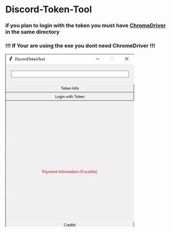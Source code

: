 # Discord-Token-Tool



### if you plan to login with the token you must have [ChromeDriver](https://chromedriver.chromium.org/downloads) in the same directory
### !!! If Your are using the exe you dont need ChromeDriver !!!




![](Screenshot1.png)
